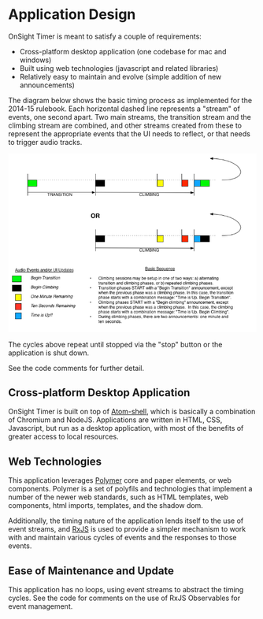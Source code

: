 Application Design
==================

OnSight Timer is meant to satisfy a couple of requirements:
- Cross-platform desktop application (one codebase for mac and windows)
- Built using web technologies (javascript and related libraries)
- Relatively easy to maintain and evolve (simple addition of new announcements)

The diagram below shows the basic timing process as implemented for the 2014-15
rulebook. Each horizontal dashed line represents a "stream" of events, one
second apart. Two main streams, the transition stream and the climbing stream
are combined, and other streams created from these to represent the appropriate
events that the UI needs to reflect, or that needs to trigger audio tracks.

![Timing Cycle](https://github.com/malcolmalex/onsight-timer/raw/master/doc/OnSight-Timer-Stream-Diagram.png)

The cycles above repeat until stopped via the "stop" button or the
application is shut down.

See the code comments for further detail.

Cross-platform Desktop Application
----------------------------------

OnSight Timer is built on top of [Atom-shell](https://github.com/atom/atom-shell), 
which is basically a combination of Chromium and NodeJS. Applications are written 
in HTML, CSS, Javascript, but run as a desktop application, with most of the benefits 
of greater access to local resources.

Web Technologies
----------------

This application leverages [Polymer](http://polymer-project.org) core and paper elements, or web components.
Polymer is a set of polyfils and technologies that implement a number of the
newer web standards, such as HTML templates, web components, html imports,
templates, and the shadow dom.

Additionally, the timing nature of the application lends itself to the use of
event streams, and [RxJS](https://github.com/Reactive-Extensions/RxJS) is used to provide a simpler mechanism to work with
and maintain various cycles of events and the responses to those events.

Ease of Maintenance and Update
------------------------------

This application has no loops, using event streams to abstract the timing
cycles. See the code for comments on the use of RxJS Observables for event
management.
